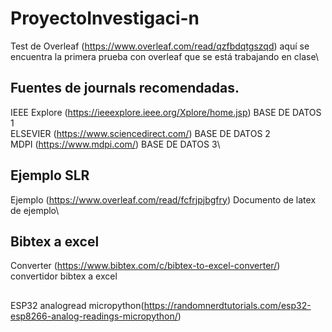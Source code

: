 # ProyectoInvestigaci-n
Test de Overleaf (https://www.overleaf.com/read/qzfbdqtgszqd) aquí se encuentra la primera prueba con overleaf que se está trabajando en clase\
## Fuentes de journals recomendadas.
IEEE Explore (https://ieeexplore.ieee.org/Xplore/home.jsp) BASE DE DATOS 1\
ELSEVIER (https://www.sciencedirect.com/) BASE DE DATOS 2\
MDPI (https://www.mdpi.com/) BASE DE DATOS 3\
## Ejemplo SLR
Ejemplo (https://www.overleaf.com/read/fcfrjpjbgfry) Documento de latex de ejemplo\

## Bibtex a excel

Converter (https://www.bibtex.com/c/bibtex-to-excel-converter/) convertidor bibtex a excel

## 

ESP32 analogread micropython(https://randomnerdtutorials.com/esp32-esp8266-analog-readings-micropython/)
